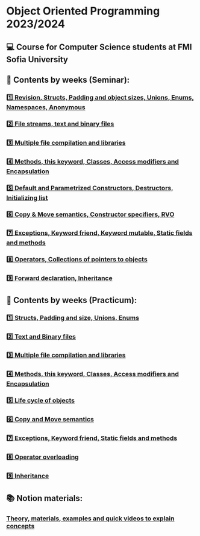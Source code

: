 # Object Oriented Programming 2023/2024
## :computer: Course for Computer Science students at FMI Sofia University
## :pushpin: Contents by weeks (Seminar):
### [:one: Revision, Structs, Padding and object sizes, Unions, Enums, Namespaces, Anonymous](https://github.com/xKrashx/Object_Oriented_Programming/tree/main/Seminar/Week%2001)
### [:two: File streams, text and binary files](https://github.com/xKrashx/Object_Oriented_Programming/tree/main/Seminar/Week%2002)
### [:three: Multiple file compilation and libraries](https://github.com/xKrashx/Object_Oriented_Programming/tree/main/Seminar/Week%2003)
### [:four: Methods, this keyword, Classes, Access modifiers and Encapsulation](https://github.com/xKrashx/Object_Oriented_Programming/tree/main/Seminar/Week%2004)
### [:five: Default and Parametrized Constructors, Destructors, Initializing list](https://github.com/xKrashx/Object_Oriented_Programming/tree/main/Seminar/Week%2005)
### [:six: Copy & Move semantics, Constructor specifiers, RVO](https://github.com/xKrashx/Object_Oriented_Programming/tree/main/Seminar/Week%2006)
### [:seven: Exceptions, Keyword friend, Keyword mutable, Static fields and methods](https://github.com/xKrashx/Object_Oriented_Programming/tree/main/Seminar/Week%2007)
### [:eight: Operators, Collections of pointers to objects](https://github.com/xKrashx/Object_Oriented_Programming/tree/main/Seminar/Week%2008)
### [:nine: Forward declaration, Inheritance](https://github.com/xKrashx/Object_Oriented_Programming/tree/main/Seminar/Week%2009)

## :pushpin: Contents by weeks (Practicum):
### [:one: Structs, Padding and size, Unions, Enums](https://github.com/xKrashx/Object_Oriented_Programming/tree/main/Practicum/Week%2001)
### [:two: Text and Binary files](https://github.com/xKrashx/Object_Oriented_Programming/tree/main/Practicum/Week%2002)
### [:three: Multiple file compilation and libraries](https://github.com/xKrashx/Object_Oriented_Programming/tree/main/Practicum/Week%2003)
### [:four: Methods, this keyword, Classes, Access modifiers and Encapsulation](https://github.com/xKrashx/Object_Oriented_Programming/tree/main/Practicum/Week%2004)
### [:five: Life cycle of objects](https://github.com/xKrashx/Object_Oriented_Programming/tree/main/Practicum/Week%2005)
### [:six: Copy and Move semantics](https://github.com/xKrashx/Object_Oriented_Programming/tree/main/Practicum/Week%2006)
### [:seven: Exceptions, Keyword friend, Static fields and methods](https://github.com/xKrashx/Object_Oriented_Programming/tree/main/Practicum/Week%2007)
### [:eight: Operator overloading](https://github.com/xKrashx/Object_Oriented_Programming/tree/main/Practicum/Week%2008)
### [:nine: Inheritance](https://github.com/xKrashx/Object_Oriented_Programming/tree/main/Practicum/Week%2009)

## :books: Notion materials:
### [Theory, materials, examples and quick videos to explain concepts](https://www.notion.so/2263ae863b004076961ead3e357125aa)
